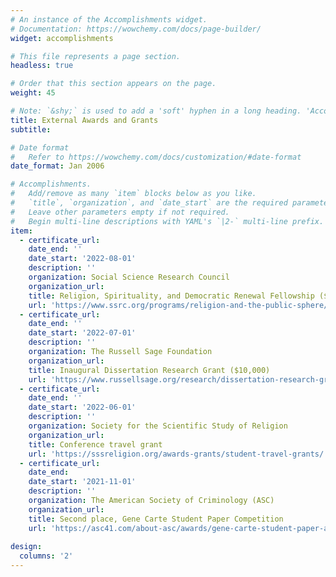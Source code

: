 ```yaml
---
# An instance of the Accomplishments widget.
# Documentation: https://wowchemy.com/docs/page-builder/
widget: accomplishments

# This file represents a page section.
headless: true

# Order that this section appears on the page.
weight: 45

# Note: `&shy;` is used to add a 'soft' hyphen in a long heading. 'Accomplish&shy;ments'
title: External Awards and Grants
subtitle:

# Date format
#   Refer to https://wowchemy.com/docs/customization/#date-format
date_format: Jan 2006

# Accomplishments.
#   Add/remove as many `item` blocks below as you like.
#   `title`, `organization`, and `date_start` are the required parameters.
#   Leave other parameters empty if not required.
#   Begin multi-line descriptions with YAML's `|2-` multi-line prefix.
item:
  - certificate_url:
    date_end: ''
    date_start: '2022-08-01'
    description: ''
    organization: Social Science Research Council
    organization_url:
    title: Religion, Spirituality, and Democratic Renewal Fellowship ($15,000)
    url: 'https://www.ssrc.org/programs/religion-and-the-public-sphere/religion-spirituality-and-democratic-renewal-fellowship/'
  - certificate_url:
    date_end: ''
    date_start: '2022-07-01'
    description: ''
    organization: The Russell Sage Foundation
    organization_url:
    title: Inaugural Dissertation Research Grant ($10,000)
    url: 'https://www.russellsage.org/research/dissertation-research-grants'
  - certificate_url:
    date_end: ''
    date_start: '2022-06-01'
    description: ''
    organization: Society for the Scientific Study of Religion
    organization_url:
    title: Conference travel grant
    url: 'https://sssreligion.org/awards-grants/student-travel-grants/'
  - certificate_url:
    date_end:
    date_start: '2021-11-01'
    description: ''
    organization: The American Society of Criminology (ASC)
    organization_url:
    title: Second place, Gene Carte Student Paper Competition
    url: 'https://asc41.com/about-asc/awards/gene-carte-student-paper-award-recipients/'
 
design:
  columns: '2'
---
```

